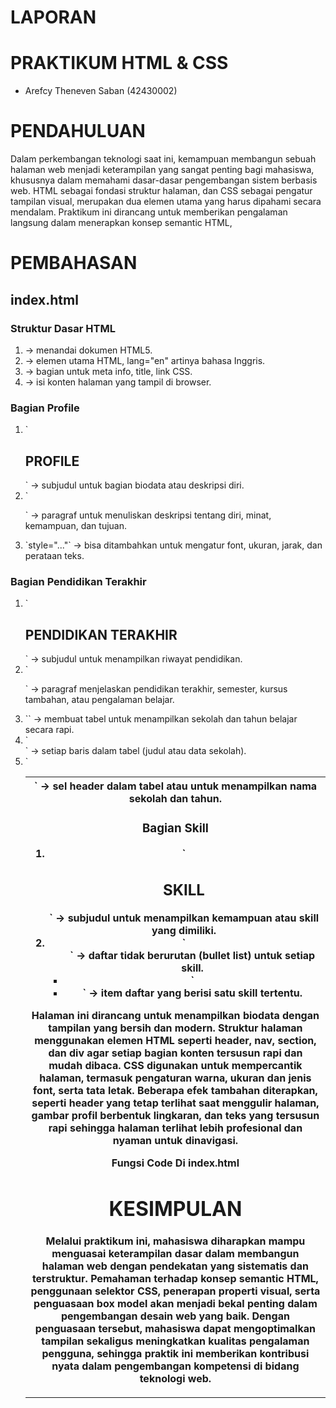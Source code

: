 <h1> LAPORAN </h1>
<h1> PRAKTIKUM HTML & CSS   </h1>
<ul> 
<li> Arefcy Theneven Saban (42430002) </li></ul>
<h1> PENDAHULUAN </h1>
<p> Dalam perkembangan teknologi saat ini, kemampuan membangun sebuah halaman web menjadi keterampilan yang sangat penting bagi mahasiswa, khususnya dalam memahami dasar-dasar pengembangan sistem berbasis web. HTML sebagai fondasi struktur halaman, dan CSS sebagai pengatur tampilan visual, merupakan dua elemen utama yang harus dipahami secara mendalam. Praktikum ini dirancang untuk memberikan pengalaman langsung dalam menerapkan konsep semantic HTML, </p>
<h1> PEMBAHASAN </h1>
<h2> index.html  </h2>
<h3> Struktur Dasar HTML </h3>
<ol> 
<li> <!DOCTYPE html> → menandai dokumen HTML5. </li>
<li> <html lang="en"> → elemen utama HTML, lang="en" artinya bahasa Inggris. </li>
<li> <head> → bagian untuk meta info, title, link CSS. </li>
<li> <body> → isi konten halaman yang tampil di browser. </li> </ol>

<h3> Bagian Profile</h3>
<ol> 
<li>`<h2>PROFILE</h2>` → subjudul untuk bagian biodata atau deskripsi diri.</li>
<li>`<p>` → paragraf untuk menuliskan deskripsi tentang diri, minat, kemampuan, dan tujuan.</li>
<li>`style="..."` → bisa ditambahkan untuk mengatur font, ukuran, jarak, dan perataan teks.</li>
</ol>

<h3> Bagian Pendidikan Terakhir </h3>
<ol> 
<li>`<h2>PENDIDIKAN TERAKHIR</h2>` → subjudul untuk menampilkan riwayat pendidikan.</li>
<li>`<p>` → paragraf menjelaskan pendidikan terakhir, semester, kursus tambahan, atau pengalaman belajar.</li>
<li>`<table>` → membuat tabel untuk menampilkan sekolah dan tahun belajar secara rapi.</li>
<li>`<tr>` → setiap baris dalam tabel (judul atau data sekolah).</li>
<li>`<th>` → sel header dalam tabel atau untuk menampilkan nama sekolah dan tahun.</li>
</ol>

<h3> Bagian Skill </h3>
<ol>
  <li>`<h2>SKILL</h2>` → subjudul untuk menampilkan kemampuan atau skill yang dimiliki.</li>
<li>`<ul>` → daftar tidak berurutan (bullet list) untuk setiap skill.</li>
<li>`<li>` → item daftar yang berisi satu skill tertentu.</li>

</ol>

<p> Halaman ini dirancang untuk menampilkan biodata dengan tampilan yang bersih dan modern. Struktur halaman menggunakan elemen HTML seperti header, nav, section, dan div agar setiap bagian konten tersusun rapi dan mudah dibaca. CSS digunakan untuk mempercantik halaman, termasuk pengaturan warna, ukuran dan jenis font, serta tata letak. Beberapa efek tambahan diterapkan, seperti header yang tetap terlihat saat menggulir halaman, gambar profil berbentuk lingkaran, dan teks yang tersusun rapi sehingga halaman terlihat lebih profesional dan nyaman untuk dinavigasi.</p>
<p> Fungsi Code Di index.html</p>
<ol> </ol>

















<h1> KESIMPULAN </h1>
<p> Melalui praktikum ini, mahasiswa diharapkan mampu menguasai keterampilan dasar dalam membangun halaman web dengan pendekatan yang sistematis dan terstruktur. Pemahaman terhadap konsep semantic HTML, penggunaan selektor CSS, penerapan properti visual, serta penguasaan box model akan menjadi bekal penting dalam pengembangan desain web yang baik. Dengan penguasaan tersebut, mahasiswa dapat mengoptimalkan tampilan sekaligus meningkatkan kualitas pengalaman pengguna, sehingga praktik ini memberikan kontribusi nyata dalam pengembangan kompetensi di bidang teknologi web.</p>
